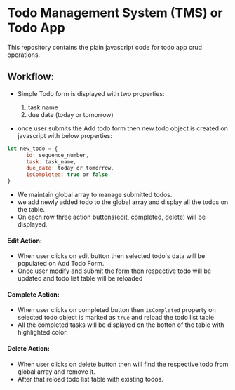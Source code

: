 # Todo Management System (TMS) or Todo App

This repository contains the plain javascript code for todo app crud operations.

## Workflow:

- Simple Todo form is displayed with two properties:
     1. task name
     2. due date (today or tomorrow)

- once user submits the Add todo form then new todo object is created on javascript with below properties:

```javascript
let new_todo = {
      id: sequence_number,
      task: task_name,
      due_date: today or tomorrow,
      isCompleted: true or false      
}

```

- We maintain global array to manage submitted todos.
- we add newly added todo to the global array and display all the todos on the table.
- On each row three action buttons(edit, completed, delete) will be displayed.

#### Edit Action:

- When user clicks on edit button then selected todo's data will be populated on Add Todo Form.
- Once user modify and submit the form then respective todo will be updated and todo list table will be reloaded

#### Complete Action:

- When user clicks on completed button then `isCompleted` property on selected todo object is marked as `true` and reload the todo list table 
- All the completed tasks will be displayed on the botton of the table with highlighted color.


#### Delete Action:

- When user clicks on delete button then will find the respective todo from global array and remove it.
- After that reload todo list table with existing todos.

      
